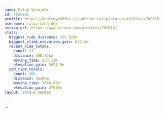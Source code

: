 ```yaml
---
name: Filip Sznajder
id: 7026101
profile: https://dgalywyr863hv.cloudfront.net/pictures/athletes/7026101/2123836/17/large.jpg
username: filip-sznajder
strava_url: https://www.strava.com/athletes/7026101
stats:
  biggest_ride_distance: 335.92km
  biggest_climb_elevation_gain: 637.2m
  recent_ride_totals:
    count: 13
    distance: 508.82km
    moving_time: 23h 11m
    elevation_gain: 5471.9m
  ytd_ride_totals:
    count: 101
    distance: 5620km
    moving_time: 264h 05m
    elevation_gain: 27619m
layout: strava_member
--- 
```

...
